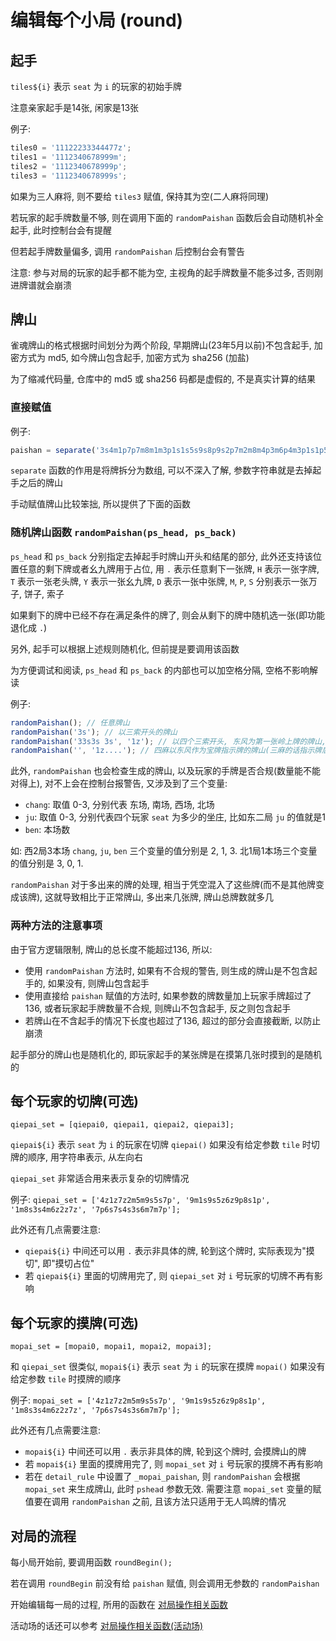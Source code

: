 # 编辑每个小局 (round)

## 起手

`tiles${i}` 表示 `seat` 为 `i` 的玩家的初始手牌

注意亲家起手是14张, 闲家是13张

例子:

```js
tiles0 = '11122233344477z';
tiles1 = '1112340678999m';
tiles2 = '1112340678999p';
tiles3 = '1112340678999s';
```

如果为三人麻将, 则不要给 `tiles3` 赋值, 保持其为空(二人麻将同理)

若玩家的起手牌数量不够, 则在调用下面的 `randomPaishan` 函数后会自动随机补全起手, 此时控制台会有提醒

但若起手牌数量偏多, 调用 `randomPaishan` 后控制台会有警告

注意: 参与对局的玩家的起手都不能为空, 主视角的起手牌数量不能多过多, 否则刚进牌谱就会崩溃

## 牌山

雀魂牌山的格式根据时间划分为两个阶段, 早期牌山(23年5月以前)不包含起手, 加密方式为 md5, 如今牌山包含起手, 加密方式为
sha256 (加盐)

为了缩减代码量, 仓库中的 md5 或 sha256 码都是虚假的, 不是真实计算的结果

### 直接赋值

例子:

```js
paishan = separate('3s4m1p7p7m8m1m3p1s1s5s9s8p9s2p7m2m8m4p3m6p4m3p1s1p5m2p2m5s7m0s3m4m6m8m6p0m4p7p1p8p3p1s1p2m3m7s3p7s9m2p8p4p6m9p6m9p7p7s8p6p4p6z9s9s7p9p6p7s5s2p5z6s3z4s2z0p7z8s1z2s4z5m');
```

`separate` 函数的作用是将牌拆分为数组, 可以不深入了解, 参数字符串就是去掉起手之后的牌山

手动赋值牌山比较笨拙, 所以提供了下面的函数

### 随机牌山函数 `randomPaishan(ps_head, ps_back)`

`ps_head` 和 `ps_back` 分别指定去掉起手时牌山开头和结尾的部分, 此外还支持该位置任意的剩下牌或者幺九牌用于占位,
用 `.` 表示任意剩下一张牌, `H` 表示一张字牌, `T` 表示一张老头牌, `Y` 表示一张幺九牌, `D` 表示一张中张牌,
`M`, `P`, `S` 分别表示一张万子, 饼子, 索子

如果剩下的牌中已经不存在满足条件的牌了, 则会从剩下的牌中随机选一张(即功能退化成 `.`)

另外, 起手可以根据上述规则随机化, 但前提是要调用该函数

为方便调试和阅读, `ps_head` 和 `ps_back` 的内部也可以加空格分隔, 空格不影响解读

例子:

```js
randomPaishan(); // 任意牌山
randomPaishan('3s'); // 以三索开头的牌山
randomPaishan('33s3s 3s', '1z'); // 以四个三索开头, 东风为第一张岭上牌的牌山, 可以简写, 中间的空格不影响
randomPaishan('', '1z....'); // 四麻以东风作为宝牌指示牌的牌山(三麻的话指示牌后面要跟8个点)
```

此外, `randomPaishan` 也会检查生成的牌山, 以及玩家的手牌是否合规(数量能不能对得上), 对不上会在控制台报警告,
又涉及到了三个变量:

- `chang`: 取值 0-3, 分别代表 东场, 南场, 西场, 北场
- `ju`: 取值 0-3, 分别代表四个玩家 `seat` 为多少的坐庄, 比如东二局 `ju` 的值就是1
- `ben`: 本场数

如: 西2局3本场 `chang`, `ju`, `ben` 三个变量的值分别是 2, 1, 3. 北1局1本场三个变量的值分别是 3, 0, 1.

`randomPaishan` 对于多出来的牌的处理, 相当于凭空混入了这些牌(而不是其他牌变成该牌),
这就导致相比于正常牌山, 多出来几张牌, 牌山总牌数就多几

### 两种方法的注意事项

由于官方逻辑限制, 牌山的总长度不能超过136, 所以:

- 使用 `randomPaishan` 方法时, 如果有不合规的警告, 则生成的牌山是不包含起手的, 如果没有, 则牌山包含起手
- 使用直接给 `paishan` 赋值的方法时, 如果参数的牌数量加上玩家手牌超过了136, 或者玩家起手牌数量不合规, 则牌山不包含起手,
  反之则包含起手
- 若牌山在不含起手的情况下长度也超过了136, 超过的部分会直接截断, 以防止崩溃

起手部分的牌山也是随机化的, 即玩家起手的某张牌是在摸第几张时摸到的是随机的

## 每个玩家的切牌(可选)

`qiepai_set = [qiepai0, qiepai1, qiepai2, qiepai3];`

`qiepai${i}` 表示 `seat` 为 `i` 的玩家在切牌 `qiepai()` 如果没有给定参数 `tile` 时切牌的顺序, 用字符串表示, 从左向右

`qiepai_set` 非常适合用来表示复杂的切牌情况

例子: `qiepai_set = ['4z1z7z2m5m9s5s7p', '9m1s9s5z6z9p8s1p', '1m8s3s4m6z2z7z', '7p6s7s4s3s6m7m7p'];`

此外还有几点需要注意:

- `qiepai${i}` 中间还可以用 `.` 表示非具体的牌, 轮到这个牌时, 实际表现为"摸切", 即"摸切占位"
- 若 `qiepai${i}` 里面的切牌用完了, 则 `qiepai_set` 对 `i` 号玩家的切牌不再有影响

## 每个玩家的摸牌(可选)

`mopai_set = [mopai0, mopai1, mopai2, mopai3];`

和 `qiepai_set` 很类似, `mopai${i}` 表示 `seat` 为 `i` 的玩家在摸牌 `mopai()` 如果没有给定参数 `tile` 时摸牌的顺序

例子: `mopai_set = ['4z1z7z2m5m9s5s7p', '9m1s9s5z6z9p8s1p', '1m8s3s4m6z2z7z', '7p6s7s4s3s6m7m7p'];`

此外还有几点需要注意:

- `mopai${i}` 中间还可以用 `.` 表示非具体的牌, 轮到这个牌时, 会摸牌山的牌
- 若 `mopai${i}` 里面的摸牌用完了, 则 `mopai_set` 对 `i` 号玩家的摸牌不再有影响
- 若在 `detail_rule` 中设置了 `_mopai_paishan`, 则 `randomPaishan` 会根据 `mopai_set` 来生成牌山, 此时 `pshead`
  参数无效. 需要注意 `mopai_set` 变量的赋值要在调用 `randomPaishan` 之前, 且该方法只适用于无人鸣牌的情况

## 对局的流程

每小局开始前, 要调用函数 `roundBegin();`

若在调用 `roundBegin` 前没有给 `paishan` 赋值, 则会调用无参数的 `randomPaishan`

开始编辑每一局的过程, 所用的函数在 [对局操作相关函数](3_对局操作相关函数.md)

活动场的话还可以参考 [对局操作相关函数(活动场)](4_对局操作相关函数（活动场）.md)
